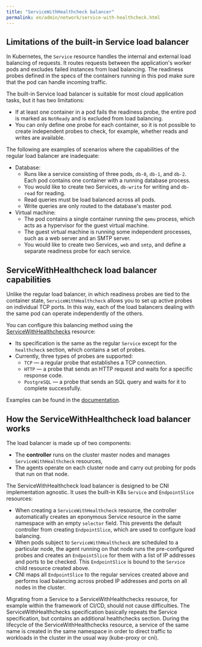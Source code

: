 ```yaml
---
title: "ServiceWithHealthcheck balancer"
permalink: en/admin/network/service-with-healthcheck.html
---
```


<!-- Transferred from https://deckhouse.io/products/kubernetes-platform/documentation/latest/modules/service-with-healthchecks/ -->

## Limitations of the built-in Service load balancer

In Kubernetes, the `Service` resource handles the internal and external load balancing of requests. It routes requests between the application's worker pods and excludes failed instances from load balancing. The readiness probes defined in the specs of the containers running in this pod make sure that the pod can handle incoming traffic.

The built-in Service load balancer is suitable for most cloud application tasks, but it has two limitations:

* If at least one container in a pod fails the readiness probe, the entire pod is marked as `NotReady` and is excluded from load balancing.
* You can only define one probe for each container, so it is not possible to create independent probes to check, for example, whether reads and writes are available.

The following are examples of scenarios where the capabilities of the regular load balancer are inadequate:

* Database:
  * Runs like a service consisting of three pods, `db-0`, `db-1`, and `db-2`. Each pod contains one container with a running database process.
  * You would like to create two Services, `db-write` for writing and `db-read` for reading.
  * Read queries must be load balanced across all pods.
  * Write queries are only routed to the database's master pod.
* Virtual machine:
  * The pod contains a single container running the `qemu` process, which acts as a hypervisor for the guest virtual machine.
  * The guest virtual machine is running some independent processes, such as a web server and an SMTP server.
  * You would like to create two Services, `web` and `smtp`, and define a separate readiness probe for each service.

## ServiceWithHealthcheck load balancer capabilities

Unlike the regular load balancer, in which readiness probes are tied to the container state, `ServiceWithHealthcheck` allows you to set up active probes on individual TCP ports. In this way, each of the load balancers dealing with the same pod can operate independently of the others.

You can configure this balancing method using the [ServiceWithHealthchecks](cr.html#servicewithhealthchecks) resource:

* Its specification is the same as the regular `Service` except for the `healthcheck` section, which contains a set of probes.
* Currently, three types of probes are supported:
  * `TCP` — a regular probe that establishes a TCP connection.
  * `HTTP` — a probe that sends an HTTP request and waits for a specific response code.
  * `PostgreSQL` — a probe that sends an SQL query and waits for it to complete successfully.

Examples can be found in the [documentation](examples.html).

## How the ServiceWithHealthcheck load balancer works

The load balancer is made up of two components:

* The **controller** runs on the cluster master nodes and manages `ServiceWithHealthcheck` resources,
* The agents operate on each cluster node and carry out probing for pods that run on that node.

The ServiceWithHealthcheck load balancer is designed to be CNI implementation agnostic. It uses the built-in K8s `Service` and `EndpointSlice` resources:

* When creating a `ServiceWithHealthcheck` resource, the controller automatically creates an eponymous Service resource in the same namespace with an empty `selector` field. This prevents the default controller from creating `EndpointSlice`, which are used to configure load balancing.
* When pods subject to `ServiceWithHealthcheck` are scheduled to a particular node, the agent running on that node runs the pre-configured probes and creates an `EndpointSlice` for them with a list of IP addresses and ports to be checked. This `EndpointSlice` is bound to the `Service` child resource created above.
* CNI maps all `EndpointSlice` to the regular services created above and performs load balancing across probed IP addresses and ports on all nodes in the cluster.

Migrating from a Service to a ServiceWithHealthchecks resource, for example within the framework of CI/CD, should not cause difficulties. The ServiceWithHealthchecks specification basically repeats the Service specification, but contains an additional healthchecks section. During the lifecycle of the ServiceWithHealthchecks resource, a service of the same name is created in the same namespace in order to direct traffic to workloads in the cluster in the usual way (kube-proxy or cni).
